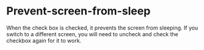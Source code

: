# Prevent-screen-from-sleep

When the check box is checked, it prevents the screen from sleeping.
If you switch to a different screen, you will need to uncheck and check the checkbox again for it to work.
